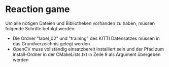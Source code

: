 # Reaction game

Um alle nötigen Dateien und Bibliotheken vorhanden zu haben, müssen folgende Schritte befolgt werden:
- Die Ordner "label_02" und "training" des KITTI Datensatzes müssen in das Grundverzeichnis gelegt werden
- OpenCV muss vollständig einsatzbereit installiert sein und der Pfad zum install-Ordner in der CMakeLists.txt in Zeile 9 als Argument übergeben werden
